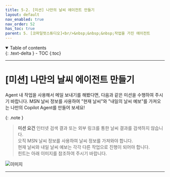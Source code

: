 ```yaml
---
title: 5-2. [미션] 나만의 날씨 에이전트 만들기
layout: default
nav_enabled: true
nav_order: 52
has_toc: true
parent: 5. [코파일럿스튜디오]<br/>&nbsp;&nbsp;&nbsp;작업을 가진 에이전트
---
```


<details open markdown="block">
  <summary>
    Table of contents
  </summary>
  {: .text-delta }
- TOC
{:toc}
</details>

---

# [미션] 나만의 날씨 에이전트 만들기

Agent 내 작업을 사용해서 메일 보내기를 해봤다면, 다음과 같은 미션을 수행하여 주시기 바랍니다.
MSN 날씨 정보를 사용하여 "현재 날씨"와 "내일의 날씨 예보"를 가져오는 나만의 Copilot Agent를 만들어 보세요!

{: .note }
> **미션 요건**
> 인터넷 검색 결과 또는 외부 링크를 통한 날씨 결과를 검색하지 않습니다.<br/>
> 오직 MSN 날씨 정보를 사용하여 날씨 정보를 가져와야 합니다.<br/>
> 현재 날씨와 내일 날씨 예보는 각각 다른 작업으로 진행이 되어야 합니다.<br/>
> 힌트는 아래 이미지를 참조하여 주시기 바랍니다.


![이미지](../assets/50/52_01.png)

---